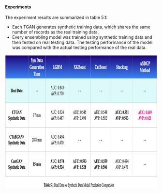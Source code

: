 #### Experiments

The experiment results are summarized in table 5.1:
* Each TGAN generates synthetic training data, which shares the same number of records as the real training data.
* Every ensembling model was trained using synthetic training data and then tested on real testing data. The testing performance of the model was compared with the actual testing performance of the real data.
<img src="https://github.com/lady-h-world/My_Garden/blob/main/images/Secret_Guest_images/syn_exp_table.png" width="930" height="441" />
